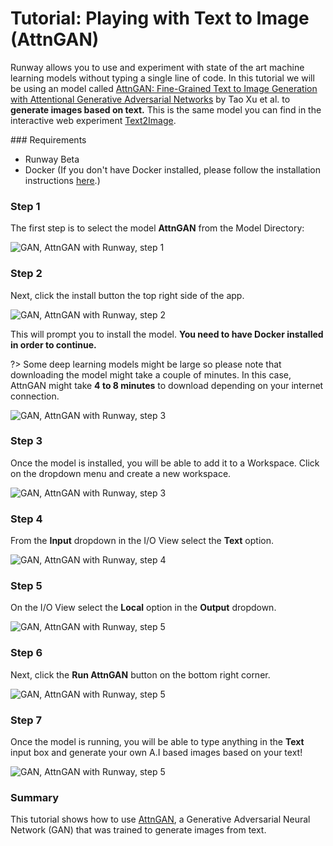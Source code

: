 # Tutorial: Playing with Text to Image (AttnGAN)

Runway allows you to use and experiment with state of the art machine learning models without typing a single line of code. In this tutorial we will be using an model called [AttnGAN: Fine-Grained Text to Image Generation with Attentional Generative Adversarial Networks](https://github.com/taoxugit/AttnGAN/) by Tao Xu et al. to **generate images based on text.** This is the same model you can find in the interactive web experiment [Text2Image](https://t2i.cvalenzuelab.com/).


### Requirements

- Runway Beta
- Docker (If you don't have Docker installed, please follow the installation instructions [here](/installation?id=download-docker).)


### Step 1

The first step is to select the model **AttnGAN** from the Model Directory:

![GAN, AttnGAN with Runway, step 1](https://runway.nyc3.digitaloceanspaces.com/documentation/tutorial_attngan_local/1_select_attngan.png)

### Step 2

Next, click the install button the top right side of the app.

![GAN, AttnGAN with Runway, step 2](https://runway.nyc3.digitaloceanspaces.com/documentation/tutorial_attngan_local/2_click_install.png)

This will prompt you to install the model. **You need to have Docker installed in order to continue.**

?> Some deep learning models might be large so please note that downloading the model might take a couple of minutes. In this case, AttnGAN might take **4 to 8 minutes** to download depending on your internet connection.

![GAN, AttnGAN with Runway, step 3](https://runway.nyc3.digitaloceanspaces.com/documentation/tutorial_attngan_local/4_popup_downloading.png)

### Step 3

Once the model is installed, you will be able to add it to a Workspace. Click on the dropdown menu and create a new workspace.

![GAN, AttnGAN with Runway, step 3](https://runway.nyc3.digitaloceanspaces.com/documentation/tutorial_attngan_local/5_model_installed.png)

### Step 4

From the **Input** dropdown in the I/O View select the **Text** option.

![GAN, AttnGAN with Runway, step 4](https://runway.nyc3.digitaloceanspaces.com/documentation/tutorial_attngan_local/6_select_input_text.png)

### Step 5

On the I/O View select the **Local** option in the **Output** dropdown.

![GAN, AttnGAN with Runway, step 5](https://runway.nyc3.digitaloceanspaces.com/documentation/tutorial_attngan_local/7_select_output_local.png)

### Step 6

Next, click the **Run AttnGAN** button on the bottom right corner.

![GAN, AttnGAN with Runway, step 5](https://runway.nyc3.digitaloceanspaces.com/documentation/tutorial_attngan_local/8_run_model.png)

### Step 7

Once the model is running, you will be able to type anything in the **Text** input box and generate your own A.I based images based on your text!

![GAN, AttnGAN with Runway, step 5](https://runway.nyc3.digitaloceanspaces.com/documentation/tutorial_attngan_local/9_image_generated.png)

### Summary

This tutorial shows how to use [AttnGAN](https://github.com/taoxugit/AttnGAN/), a Generative Adversarial Neural Network (GAN) that was trained to generate images from text.